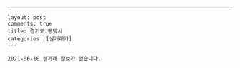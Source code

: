 ---
    layout: post
    comments: true
    title: 경기도 평택시
    categories: [실거래가]
    ---

    2021-06-10 실거래 정보가 없습니다.

    